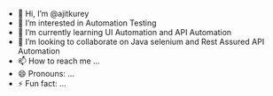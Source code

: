 - 👋 Hi, I’m @ajitkurey
- 👀 I’m interested in Automation Testing 
- 🌱 I’m currently learning UI Automation and API Automation
- 💞️ I’m looking to collaborate on Java selenium and Rest Assured API Automation
- 📫 How to reach me ...
- 😄 Pronouns: ...
- ⚡ Fun fact: ...

<!---
ajitkurey/ajitkurey is a ✨ special ✨ repository because its `README.md` (this file) appears on your GitHub profile.
You can click the Preview link to take a look at your changes.
--->
